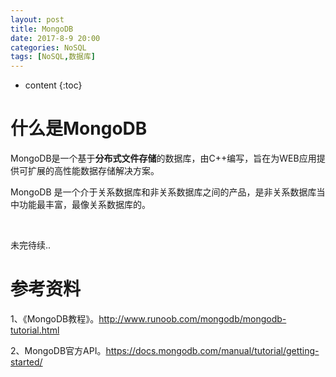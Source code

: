 ```yaml
---
layout: post
title: MongoDB
date: 2017-8-9 20:00
categories: NoSQL
tags: [NoSQL,数据库]
---
```


* content
{:toc} 
# 什么是MongoDB

MongoDB是一个基于**分布式文件存储**的数据库，由C++编写，旨在为WEB应用提供可扩展的高性能数据存储解决方案。

MongoDB 是一个介于关系数据库和非关系数据库之间的产品，是非关系数据库当中功能最丰富，最像关系数据库的。

<br/>

未完待续..

# 参考资料

1、《MongoDB教程》。<http://www.runoob.com/mongodb/mongodb-tutorial.html>

2、MongoDB官方API。<https://docs.mongodb.com/manual/tutorial/getting-started/>